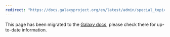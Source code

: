 ```yaml
---
redirect: "https://docs.galaxyproject.org/en/latest/admin/special_topics/apache.html"
---
```


This page has been migrated to the [Galaxy docs](https://docs.galaxyproject.org/en/latest/admin/special_topics/apache.html), please check there for up-to-date information.

